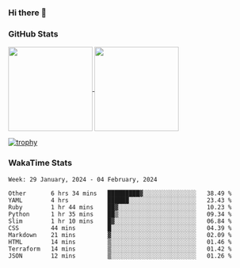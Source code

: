 ### Hi there 👋

### GitHub Stats

<a href="https://github.com/anuraghazra/github-readme-stats">
  <img align="center" height="170px" src="https://github-readme-stats.vercel.app/api/top-langs/?username=tksfjt1024&layout=compact&count_private=true&show_icons=true&show_icons=true&theme=graywhite" />
</a>
<a href="https://github.com/anuraghazra/github-readme-stats">
  <img align="center" height="170px" src="https://github-readme-stats.vercel.app/api?username=tksfjt1024&count_private=true&show_icons=true&show_icons=true&theme=graywhite" />
</a>

[![trophy](https://github-profile-trophy.vercel.app/?username=tksfjt1024)](https://github.com/ryo-ma/github-profile-trophy)

### WakaTime Stats

<!--START_SECTION:waka-->
```text
Week: 29 January, 2024 - 04 February, 2024

Other       6 hrs 34 mins   █████████▓░░░░░░░░░░░░░░░   38.49 % 
YAML        4 hrs           ██████░░░░░░░░░░░░░░░░░░░   23.43 % 
Ruby        1 hr 44 mins    ██▓░░░░░░░░░░░░░░░░░░░░░░   10.23 % 
Python      1 hr 35 mins    ██▒░░░░░░░░░░░░░░░░░░░░░░   09.34 % 
Slim        1 hr 10 mins    █▓░░░░░░░░░░░░░░░░░░░░░░░   06.84 % 
CSS         44 mins         █░░░░░░░░░░░░░░░░░░░░░░░░   04.39 % 
Markdown    21 mins         ▓░░░░░░░░░░░░░░░░░░░░░░░░   02.09 % 
HTML        14 mins         ▒░░░░░░░░░░░░░░░░░░░░░░░░   01.46 % 
Terraform   14 mins         ▒░░░░░░░░░░░░░░░░░░░░░░░░   01.42 % 
JSON        12 mins         ▒░░░░░░░░░░░░░░░░░░░░░░░░   01.26 % 
```
<!--END_SECTION:waka-->
